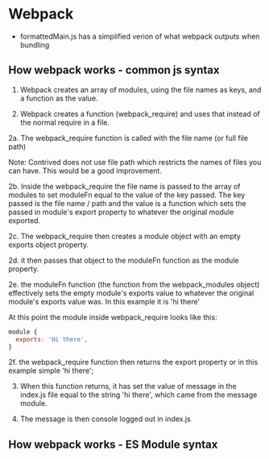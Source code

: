 # Webpack 
 - formattedMain.js has a simplified verion of what webpack outputs when bundling

## How webpack works - common js syntax

1. Webpack creates an array of modules, using the file names as keys, and a function as the value.

2. Webpack creates a function (webpack_require) and uses that instead of the normal require in a file.

2a. The webpack_require function is called with the file name (or full file path)

Note: Contrived does not use file path which restricts the names of files you can have. This would be a good improvement.

2b. Inside the webpack_require the file name is passed to the array of modules to set moduleFn equal to the value of the key passed. The key passed is the file name / path and the value is a function which sets the passed in module's export property to whatever the original module exported.

2c. The webpack_require then creates a module object with an empty exports object property.

2d. it then passes that object to the moduleFn function as the module property.

2e. the moduleFn function (the function from the webpack_modules object) effectively sets the empty module's exports value to whatever the original module's exports value was. In this example it is 'hi there'

At this point the module inside webpack_require looks like this:

```js
module {
  exports: 'Hi there',
}
```

2f. the webpack_require function then returns the export property or in this example simple 'hi there';

3. When this function returns, it has set the value of message in the index.js file equal to the string 'hi there', which came from the message module.

4. The message is then console logged out in index.js




## How webpack works - ES Module syntax
